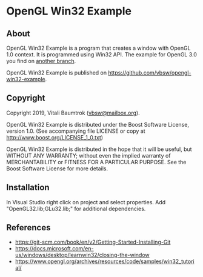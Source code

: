 # OpenGL Win32 Example

## About
OpenGL Win32 Example is a program that creates a window with OpenGL 1.0 context. It is programmed using Win32 API. The example for OpenGL 3.0 you find on [another branch](https://github.com/vbsw/opengl-win32-example/tree/3.0).

OpenGL Win32 Example is published on <https://github.com/vbsw/opengl-win32-example>.

## Copyright
Copyright 2019, Vitali Baumtrok (vbsw@mailbox.org).

OpenGL Win32 Example is distributed under the Boost Software License, version 1.0. (See accompanying file LICENSE or copy at <http://www.boost.org/LICENSE_1_0.txt>)

OpenGL Win32 Example is distributed in the hope that it will be useful, but WITHOUT ANY WARRANTY; without even the implied warranty of MERCHANTABILITY or FITNESS FOR A PARTICULAR PURPOSE. See the Boost Software License for more details.

## Installation
In Visual Studio right click on project and select properties. Add "OpenGL32.lib;GLu32.lib;" for additional dependencies.

## References
- <https://git-scm.com/book/en/v2/Getting-Started-Installing-Git>
- <https://docs.microsoft.com/en-us/windows/desktop/learnwin32/closing-the-window>
- <https://www.opengl.org/archives/resources/code/samples/win32_tutorial/>
